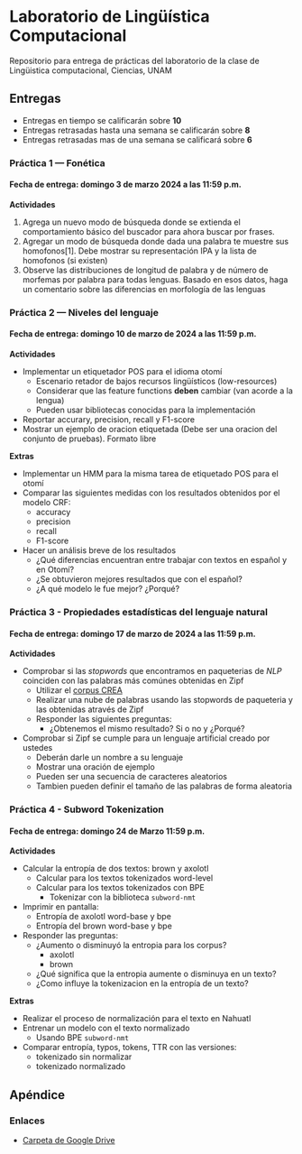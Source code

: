 # Laboratorio de Lingüística Computacional

Repositorio para entrega de prácticas del laboratorio de la clase de
Lingüistica computacional, Ciencias, UNAM

## Entregas

- Entregas en tiempo se calificarán sobre **10**
- Entregas retrasadas hasta una semana se calificarán sobre **8**
- Entregas retrasadas mas de una semana se calificará sobre **6**

### Práctica 1 — Fonética

#### Fecha de entrega: domingo 3 de marzo 2024 a las 11:59 p.m.

**Actividades**

1. Agrega un nuevo modo de búsqueda donde se extienda el comportamiento básico del buscador para ahora buscar por frases.
2. Agregar un modo de búsqueda donde dada una palabra te muestre sus homofonos[1].
    Debe mostrar su representación IPA y la lista de homofonos (si existen)
3. Observe las distribuciones de longitud de palabra y de número de morfemas por palabra para todas lenguas.
    Basado en esos datos, haga un comentario sobre las diferencias en morfología de las lenguas

### Práctica 2 — Niveles del lenguaje

#### Fecha de entrega: domingo 10 de marzo de 2024 a las 11:59 p.m.

**Actividades**

- Implementar un etiquetador POS para el idioma otomí
    - Escenario retador de bajos recursos lingüísticos (low-resources)
    - Considerar que las feature functions **deben** cambiar (van acorde a la lengua)
    - Pueden usar bibliotecas conocidas para la implementación
- Reportar accurary, precision, recall y F1-score
- Mostrar un ejemplo de oracion etiquetada (Debe ser una oracion del conjunto de pruebas). Formato libre

**Extras**

- Implementar un HMM para la misma tarea de etiquetado POS para el otomí
- Comparar las siguientes medidas con los resultados obtenidos por el modelo CRF:
  - accuracy
  - precision
  - recall
  - F1-score
- Hacer un análisis breve de los resultados
    - ¿Qué diferencias encuentran entre trabajar con textos en español y en Otomí?
    - ¿Se obtuvieron mejores resultados que con el español?
    - ¿A qué modelo le fue mejor? ¿Porqué?

### Práctica 3 - Propiedades estadísticas del lenguaje natural

#### Fecha de entrega: domingo 17 de marzo de 2024 a las 11:59 p.m.

**Actividades**

- Comprobar si las *stopwords* que encontramos en paqueterias de *NLP* coinciden con las palabras más comúnes obtenidas en Zipf
    - Utilizar el [corpus CREA](https://corpus.rae.es/frec/CREA_total.zip)
    - Realizar una nube de palabras usando las stopwords de paqueteria y las obtenidas através de Zipf
    - Responder las siguientes preguntas:
        - ¿Obtenemos el mismo resultado? Si o no y ¿Porqué?
- Comprobar si Zipf se cumple para un lenguaje artificial creado por ustedes
  - Deberán darle un nombre a su lenguaje
  - Mostrar una oración de ejemplo
  - Pueden ser una secuencia de caracteres aleatorios
  - Tambien pueden definir el tamaño de las palabras de forma aleatoria

### Práctica 4 - Subword Tokenization

#### Fecha de entrega: domingo 24 de Marzo 11:59 p.m.

**Actividades**

- Calcular la entropía de dos textos: brown y axolotl
    - Calcular para los textos tokenizados word-level
    - Calcular para los textos tokenizados con BPE
        - Tokenizar con la biblioteca `subword-nmt`
- Imprimir en pantalla:
    - Entropía de axolotl word-base y bpe
    - Entropía del brown word-base y bpe
- Responder las preguntas:
    - ¿Aumento o disminuyó la entropia para los corpus?
        - axolotl 
        - brown
    - ¿Qué significa que la entropia aumente o disminuya en un texto?
    - ¿Como influye la tokenizacion en la entropía de un texto?

**Extras**

- Realizar el proceso de normalización para el texto en Nahuatl
- Entrenar un modelo con el texto normalizado
    - Usando BPE `subword-nmt`
- Comparar entropía, typos, tokens, TTR con las versiones:
    - tokenizado sin normalizar
    - tokenizado normalizado

## Apéndice

### Enlaces

- [Carpeta de Google Drive](https://drive.google.com/drive/folders/17H4P-8invqeDXu_T1RDMiuw8NA2OvzgF?usp=drive_link)
